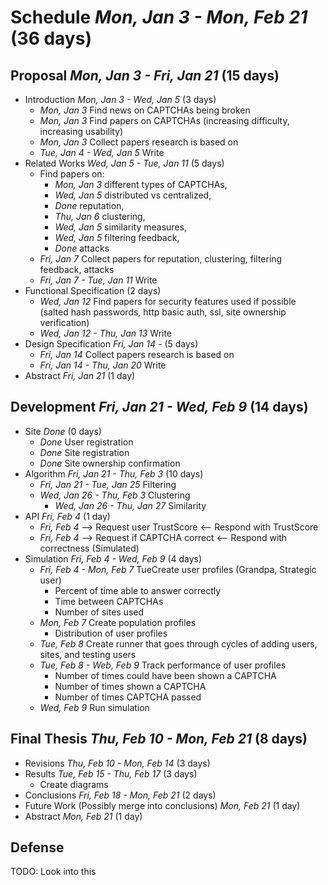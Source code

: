 # Schedule _Mon, Jan 3 - Mon, Feb 21_ (36 days)

## Proposal _Mon, Jan 3 - Fri, Jan 21_ (15 days)

* Introduction _Mon, Jan 3 - Wed, Jan 5_ (3 days)
    * _Mon, Jan 3_ Find news on CAPTCHAs being broken
    * _Mon, Jan 3_ Find papers on CAPTCHAs (increasing difficulty, increasing usability)
    * _Mon, Jan 3_ Collect papers research is based on
    * _Tue, Jan 4 - Wed, Jan 5_ Write
* Related Works _Wed, Jan 5 - Tue, Jan 11_ (5 days)
    * Find papers on:
        * _Mon, Jan 3_ different types of CAPTCHAs,
        * _Wed, Jan 5_ distributed vs centralized,
        * _Done_ reputation,
        * _Thu, Jan 6_ clustering,
        * _Wed, Jan 5_ similarity measures,
        * _Wed, Jan 5_ filtering feedback,
        * _Done_ attacks
    * _Fri, Jan 7_ Collect papers for reputation, clustering, filtering feedback, attacks
    * _Fri, Jan 7 - Tue, Jan 11_ Write
* Functional Specification  (2 days)
    * _Wed, Jan 12_ Find papers for security features used if possible (salted hash passwords, http basic auth, ssl, site ownership verification)
    * _Wed, Jan 12 - Thu, Jan 13_ Write
* Design Specification _Fri, Jan 14 -_ (5 days)
    * _Fri, Jan 14_ Collect papers research is based on
    * _Fri, Jan 14 - Thu, Jan 20_ Write
* Abstract _Fri, Jan 21_ (1 day)

## Development _Fri, Jan 21 - Wed, Feb 9_ (14 days)

* Site _Done_ (0 days)
    * _Done_ User registration
    * _Done_ Site registration
    * _Done_ Site ownership confirmation
* Algorithm _Fri, Jan 21 - Thu, Feb 3_ (10 days)
    * _Fri, Jan 21 - Tue, Jan 25_ Filtering
    * _Wed, Jan 26 - Thu, Feb 3_ Clustering
        * _Wed, Jan 26 - Thu, Jan 27_ Similarity
* API _Fri, Feb 4_ (1 day)
    * _Fri, Feb 4_ --> Request user TrustScore    <-- Respond with TrustScore
    * _Fri, Feb 4_ --> Request if CAPTCHA correct <-- Respond with correctness (Simulated)
* Simulation _Fri, Feb 4 - Wed, Feb 9_ (4 days)
    * _Fri, Feb 4 - Mon, Feb 7_ TueCreate user profiles (Grandpa, Strategic user)
        * Percent of time able to answer correctly
        * Time between CAPTCHAs
        * Number of sites used
    * _Mon, Feb 7_ Create population profiles
        * Distribution of user profiles
    * _Tue, Feb 8_ Create runner that goes through cycles of adding users, sites, and testing users
    * _Tue, Feb 8 - Web, Feb 9_ Track performance of user profiles
        * Number of times could have been shown a CAPTCHA
        * Number of times shown a CAPTCHA
        * Number of times CAPTCHA passed
    * _Wed, Feb 9_ Run simulation

## Final Thesis _Thu, Feb 10 - Mon, Feb 21_ (8 days)

* Revisions _Thu, Feb 10 - Mon, Feb 14_ (3 days)
* Results _Tue, Feb 15 - Thu, Feb 17_ (3 days)
    * Create diagrams
* Conclusions _Fri, Feb 18 - Mon, Feb 21_ (2 days)
* Future Work (Possibly merge into conclusions) _Mon, Feb 21_ (1 day)
* Abstract _Mon, Feb 21_ (1 day)

## Defense
TODO: Look into this